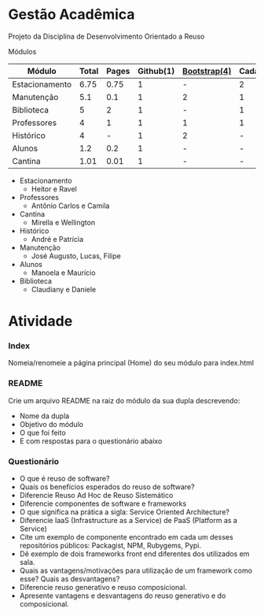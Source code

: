 Gestão Acadêmica
===============

Projeto da Disciplina de Desenvolvimento Orientado a Reuso 

Módulos
	
|Módulo  | Total | Pages| Github(1)|[Bootstrap(4)](http://getbootstrap.com/examples/starter-template/)|Cadastro(3)|Listar(2)|Salvar(5)|
|--------|-------|------|----------|-------------|-----------|---------|---------|
|Estacionamento |6.75| 0.75 | 1 | - | 2 | 2 | STORAGE(1)|
|Manutenção| 5.1 |0.1| 1 | 2 | 1 | 1 | -|
|Biblioteca | 5|  2| 1 |- | 1 | 1 |- |
|Professores| 4 |1 |1 | 1 | 1 | - | - |
|Histórico | 4 |-| 1 | 2| - | 1 |- |
|Alunos  | 1.2 | 0.2|1 | - |-  | - |- |
|Cantina | 1.01 |0.01 |1 |- | - | - | -|

- Estacionamento
	- 	Heitor e Ravel
- Professores
	- Antônio Carlos e Camila
- Cantina
	- Mirella e Wellington
- Histórico
	- André e Patrícia
- Manutenção
	- José Augusto, Lucas, Filipe
- Alunos
	- Manoela e Maurício
- Biblioteca
	- Claudiany e Daniele
	
# Atividade

### Index

Nomeia/renomeie a página principal (Home) do seu módulo para index.html

### README

Crie um arquivo README na raiz do módulo da sua dupla descrevendo:

- Nome da dupla
- Objetivo do módulo
- O que foi feito
- E com respostas para o questionário abaixo

### Questionário
	
- O que é reuso de software? 
- Quais os benefícios esperados do reuso de software?
- Diferencie Reuso Ad Hoc de Reuso Sistemático
- Diferencie componentes de software e frameworks
- O que significa na prática a sigla: Service Oriented Architecture?
- Diferencie IaaS (Infrastructure as a Service) de PaaS (Platform as a Service)
- Cite um exemplo de componente encontrado em cada um desses repositórios públicos: Packagist, NPM, Rubygems, Pypi.
- Dê exemplo de dois frameworks front end diferentes dos utilizados em sala.
- Quais as vantagens/motivações para utilização de um framework como esse? Quais as desvantagens? 
- Diferencie reuso generativo e reuso composicional.
- Apresente vantagens e desvantagens do reuso generativo e do composicional.
